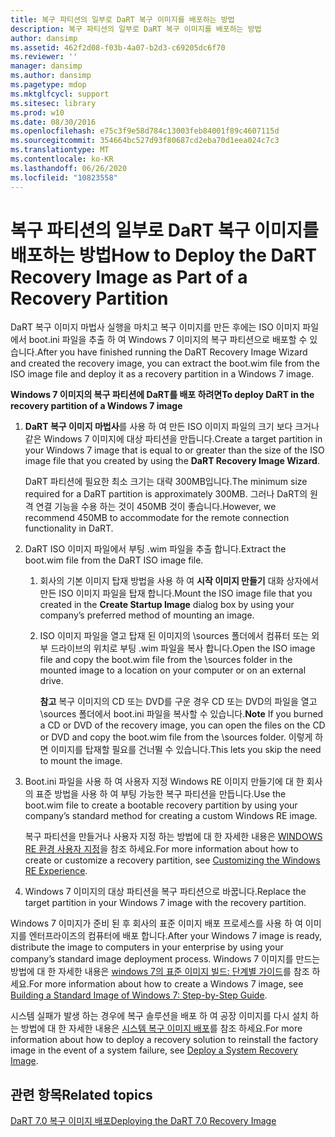 ```yaml
---
title: 복구 파티션의 일부로 DaRT 복구 이미지를 배포하는 방법
description: 복구 파티션의 일부로 DaRT 복구 이미지를 배포하는 방법
author: dansimp
ms.assetid: 462f2d08-f03b-4a07-b2d3-c69205dc6f70
ms.reviewer: ''
manager: dansimp
ms.author: dansimp
ms.pagetype: mdop
ms.mktglfcycl: support
ms.sitesec: library
ms.prod: w10
ms.date: 08/30/2016
ms.openlocfilehash: e75c3f9e58d784c13003feb84001f89c4607115d
ms.sourcegitcommit: 354664bc527d93f80687cd2eba70d1eea024c7c3
ms.translationtype: MT
ms.contentlocale: ko-KR
ms.lasthandoff: 06/26/2020
ms.locfileid: "10823558"
---
```

# <span data-ttu-id="35dbd-103">복구 파티션의 일부로 DaRT 복구 이미지를 배포하는 방법</span><span class="sxs-lookup"><span data-stu-id="35dbd-103">How to Deploy the DaRT Recovery Image as Part of a Recovery Partition</span></span>


<span data-ttu-id="35dbd-104">DaRT 복구 이미지 마법사 실행을 마치고 복구 이미지를 만든 후에는 ISO 이미지 파일에서 boot.ini 파일을 추출 하 여 Windows 7 이미지의 복구 파티션으로 배포할 수 있습니다.</span><span class="sxs-lookup"><span data-stu-id="35dbd-104">After you have finished running the DaRT Recovery Image Wizard and created the recovery image, you can extract the boot.wim file from the ISO image file and deploy it as a recovery partition in a Windows 7 image.</span></span>

**<span data-ttu-id="35dbd-105">Windows 7 이미지의 복구 파티션에 DaRT를 배포 하려면</span><span class="sxs-lookup"><span data-stu-id="35dbd-105">To deploy DaRT in the recovery partition of a Windows 7 image</span></span>**

1.  <span data-ttu-id="35dbd-106">**DaRT 복구 이미지 마법사**를 사용 하 여 만든 ISO 이미지 파일의 크기 보다 크거나 같은 Windows 7 이미지에 대상 파티션을 만듭니다.</span><span class="sxs-lookup"><span data-stu-id="35dbd-106">Create a target partition in your Windows 7 image that is equal to or greater than the size of the ISO image file that you created by using the **DaRT Recovery Image Wizard**.</span></span>

    <span data-ttu-id="35dbd-107">DaRT 파티션에 필요한 최소 크기는 대략 300MB입니다.</span><span class="sxs-lookup"><span data-stu-id="35dbd-107">The minimum size required for a DaRT partition is approximately 300MB.</span></span> <span data-ttu-id="35dbd-108">그러나 DaRT의 원격 연결 기능을 수용 하는 것이 450MB 것이 좋습니다.</span><span class="sxs-lookup"><span data-stu-id="35dbd-108">However, we recommend 450MB to accommodate for the remote connection functionality in DaRT.</span></span>

2.  <span data-ttu-id="35dbd-109">DaRT ISO 이미지 파일에서 부팅 .wim 파일을 추출 합니다.</span><span class="sxs-lookup"><span data-stu-id="35dbd-109">Extract the boot.wim file from the DaRT ISO image file.</span></span>

    1.  <span data-ttu-id="35dbd-110">회사의 기본 이미지 탑재 방법을 사용 하 여 **시작 이미지 만들기** 대화 상자에서 만든 ISO 이미지 파일을 탑재 합니다.</span><span class="sxs-lookup"><span data-stu-id="35dbd-110">Mount the ISO image file that you created in the **Create Startup Image** dialog box by using your company’s preferred method of mounting an image.</span></span>

    2.  <span data-ttu-id="35dbd-111">ISO 이미지 파일을 열고 탑재 된 이미지의 \\sources 폴더에서 컴퓨터 또는 외부 드라이브의 위치로 부팅 .wim 파일을 복사 합니다.</span><span class="sxs-lookup"><span data-stu-id="35dbd-111">Open the ISO image file and copy the boot.wim file from the \\sources folder in the mounted image to a location on your computer or on an external drive.</span></span>

        <span data-ttu-id="35dbd-112">**참고**  복구 이미지의 CD 또는 DVD를 구운 경우 CD 또는 DVD의 파일을 열고 \\sources 폴더에서 boot.ini 파일을 복사할 수 있습니다.</span><span class="sxs-lookup"><span data-stu-id="35dbd-112">**Note** If you burned a CD or DVD of the recovery image, you can open the files on the CD or DVD and copy the boot.wim file from the \\sources folder.</span></span> <span data-ttu-id="35dbd-113">이렇게 하면 이미지를 탑재할 필요를 건너뛸 수 있습니다.</span><span class="sxs-lookup"><span data-stu-id="35dbd-113">This lets you skip the need to mount the image.</span></span>

         

3.  <span data-ttu-id="35dbd-114">Boot.ini 파일을 사용 하 여 사용자 지정 Windows RE 이미지 만들기에 대 한 회사의 표준 방법을 사용 하 여 부팅 가능한 복구 파티션을 만듭니다.</span><span class="sxs-lookup"><span data-stu-id="35dbd-114">Use the boot.wim file to create a bootable recovery partition by using your company’s standard method for creating a custom Windows RE image.</span></span>

    <span data-ttu-id="35dbd-115">복구 파티션을 만들거나 사용자 지정 하는 방법에 대 한 자세한 내용은 [WINDOWS RE 환경 사용자 지정](https://go.microsoft.com/fwlink/?LinkId=214222)을 참조 하세요.</span><span class="sxs-lookup"><span data-stu-id="35dbd-115">For more information about how to create or customize a recovery partition, see [Customizing the Windows RE Experience](https://go.microsoft.com/fwlink/?LinkId=214222).</span></span>

4.  <span data-ttu-id="35dbd-116">Windows 7 이미지의 대상 파티션을 복구 파티션으로 바꿉니다.</span><span class="sxs-lookup"><span data-stu-id="35dbd-116">Replace the target partition in your Windows 7 image with the recovery partition.</span></span>

<span data-ttu-id="35dbd-117">Windows 7 이미지가 준비 된 후 회사의 표준 이미지 배포 프로세스를 사용 하 여 이미지를 엔터프라이즈의 컴퓨터에 배포 합니다.</span><span class="sxs-lookup"><span data-stu-id="35dbd-117">After your Windows 7 image is ready, distribute the image to computers in your enterprise by using your company’s standard image deployment process.</span></span> <span data-ttu-id="35dbd-118">Windows 7 이미지를 만드는 방법에 대 한 자세한 내용은 [windows 7의 표준 이미지 빌드: 단계별 가이드](https://go.microsoft.com/fwlink/?LinkId=212103)를 참조 하세요.</span><span class="sxs-lookup"><span data-stu-id="35dbd-118">For more information about how to create a Windows 7 image, see [Building a Standard Image of Windows 7: Step-by-Step Guide](https://go.microsoft.com/fwlink/?LinkId=212103).</span></span>

<span data-ttu-id="35dbd-119">시스템 실패가 발생 하는 경우에 복구 솔루션을 배포 하 여 공장 이미지를 다시 설치 하는 방법에 대 한 자세한 내용은 [시스템 복구 이미지 배포](https://go.microsoft.com/fwlink/?LinkId=214221)를 참조 하세요.</span><span class="sxs-lookup"><span data-stu-id="35dbd-119">For more information about how to deploy a recovery solution to reinstall the factory image in the event of a system failure, see [Deploy a System Recovery Image](https://go.microsoft.com/fwlink/?LinkId=214221).</span></span>

## <span data-ttu-id="35dbd-120">관련 항목</span><span class="sxs-lookup"><span data-stu-id="35dbd-120">Related topics</span></span>


[<span data-ttu-id="35dbd-121">DaRT 7.0 복구 이미지 배포</span><span class="sxs-lookup"><span data-stu-id="35dbd-121">Deploying the DaRT 7.0 Recovery Image</span></span>](deploying-the-dart-70-recovery-image-dart-7.md)

 

 





